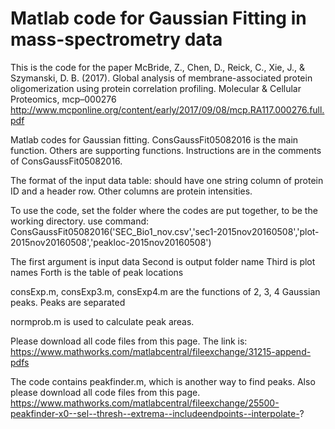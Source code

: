 # Matlab code for Gaussian Fitting in mass-spectrometry data

This is the code for the paper
McBride, Z., Chen, D., Reick, C., Xie, J., & Szymanski, D. B. (2017). Global analysis of membrane-associated protein oligomerization using protein correlation profiling. Molecular & Cellular Proteomics, mcp–000276
http://www.mcponline.org/content/early/2017/09/08/mcp.RA117.000276.full.pdf

Matlab codes for Gaussian fitting. ConsGaussFit05082016 is the main function. Others are supporting functions.
Instructions are in the comments of ConsGaussFit05082016.

The format of the input data table: should have one string column of protein ID and a header row. Other columns are protein intensities.

To use the code, set the folder where the codes are put together, to be the working directory.
use command:
ConsGaussFit05082016('SEC_Bio1_nov.csv','sec1-2015nov20160508','plot-2015nov20160508','peakloc-2015nov20160508')

The first argument is input data
Second is output folder name
Third is plot names
Forth is the table of peak locations

consExp.m, consExp3.m, consExp4.m are the functions of 2, 3, 4 Gaussian peaks. Peaks are separated 

normprob.m is used to calculate peak areas.

Please download all code files from this page.
The link is:
https://www.mathworks.com/matlabcentral/fileexchange/31215-append-pdfs

The code contains peakfinder.m, which is another way to find peaks. Also please download all code files from this page.
https://www.mathworks.com/matlabcentral/fileexchange/25500-peakfinder-x0--sel--thresh--extrema--includeendpoints--interpolate-?
